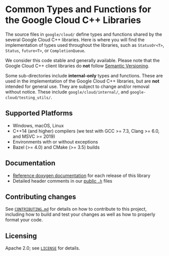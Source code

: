 # Common Types and Functions for the Google Cloud C++ Libraries

The source files in `google/cloud/` define types and functions shared by the
several Google Cloud C++ libraries. Here is where you will find the
implementation of types used throughout the libraries, such as
`StatusOr<T>`, `Status`, `future<T>`, or `CompletionQueue`.

We consider this code stable and generally available. Please note that the
Google Cloud C++ client libraries do **not** follow
[Semantic Versioning](http://semver.org/).

Some sub-directories include **internal-only** types and functions. These are
used in the implementation of the Google Cloud C++ libraries, but are **not**
intended for general use. They are subject to change and/or removal without
notice. These include `google/cloud/internal/`, and
`google-cloud/testing_utils/`.

## Supported Platforms

- Windows, macOS, Linux
- C++14 (and higher) compilers (we test with GCC >= 7.3, Clang >= 6.0, and
  MSVC >= 2019)
- Environments with or without exceptions
- Bazel (>= 4.0) and CMake (>= 3.5) builds

## Documentation

- [Reference doxygen documentation][doxygen-link] for each release of this
  library
- Detailed header comments in our [public `.h`][source-link] files

## Contributing changes

See [`CONTRIBUTING.md`](/CONTRIBUTING.md) for details on how to
contribute to this project, including how to build and test your changes
as well as how to properly format your code.

## Licensing

Apache 2.0; see [`LICENSE`](/LICENSE) for details.

[doxygen-link]: https://googleapis.dev/cpp/google-cloud-common/latest/
[source-link]: https://github.com/googleapis/google-cloud-cpp/tree/main/google/cloud
